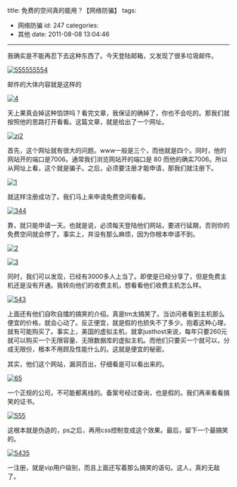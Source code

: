 title: 免费的空间真的能用？【网络防骗】
tags:
  - 网络防骗
id: 247
categories:
  - 其他
date: 2011-08-08 13:04:46
---

我确实是不能再忍下去这种东西了。今天登陆邮箱，又发现了很多垃圾邮件。

[![](http://qxzm-img.b0.upaiyun.com/blog/2011/08/555555554.jpg "555555554")](http://qxzm-img.b0.upaiyun.com/blog/2011/08/555555554.jpg)

邮件的大体内容就是这样的

[![](http://qxzm-img.b0.upaiyun.com/blog/2011/08/4.jpg "4")](http://qxzm-img.b0.upaiyun.com/blog/2011/08/4.jpg)

天上果真会掉这种馅饼吗？看完文章，我保证的确掉了，你也不会吃的。那我们就按照他的思路打开看看。这篇文章，就是给出了一个网址。

[![](http://qxzm-img.b0.upaiyun.com/blog/2011/08/zj2.jpg "zj2")](http://qxzm-img.b0.upaiyun.com/blog/2011/08/zj2.jpg)

首先，这个网址就有很大的问题。www一般是三个，而他就是四个。同时，他的网站开的端口是7006。通常我们浏览网站开的端口是 80 而他的确实7006。所以从网址上看，这个就是骗子。之后，必须要注册才能申请，那我们就注册下。

[![](http://qxzm-img.b0.upaiyun.com/blog/2011/08/1.jpg "1")](http://qxzm-img.b0.upaiyun.com/blog/2011/08/1.jpg)

就这样注册成功了。我们马上来申请免费空间看看。

[![](http://qxzm-img.b0.upaiyun.com/blog/2011/08/344.jpg "344")](http://qxzm-img.b0.upaiyun.com/blog/2011/08/344.jpg)

靠，就只能申请一天。也就是说，必须每天登陆他们网站，要进行延期，否则你的免费空间就会停了。事实上，并没有那么麻烦，因为你根本申请不到。

[![](http://qxzm-img.b0.upaiyun.com/blog/2011/08/2.jpg "2")](http://qxzm-img.b0.upaiyun.com/blog/2011/08/2.jpg)

[![](http://qxzm-img.b0.upaiyun.com/blog/2011/08/3.jpg "3")](http://qxzm-img.b0.upaiyun.com/blog/2011/08/3.jpg)

同时，我们可以发现，已经有3000多人上当了。即使是已经分享了，但是免费主机还是没有开通。我转向他们的收费主机，想看看他们收费主机怎么样。

[![](http://qxzm-img.b0.upaiyun.com/blog/2011/08/543.jpg "543")](http://qxzm-img.b0.upaiyun.com/blog/2011/08/543.jpg)

上面还有他们自吹自擂的搞笑的介绍。真是tm太搞笑了。当访问者看到主机那么便宜的价格，就会心动了。反正便宜，就是假的也损失不了多少。抱着这种心理，就有可能购买了。事实上，美国的虚拟主机，就拿justhost来说，每年只要260元就可以购买一个无限容量、无限数据库的虚拟主机。而他们只要买一个就可以，分成无限份，根本不用顾及性能什么的。这就是便宜的秘密。

其实，他们这个网站，漏洞百出，仔细看是可以看出来的。

[![](http://qxzm-img.b0.upaiyun.com/blog/2011/08/65.jpg "65")](http://qxzm-img.b0.upaiyun.com/blog/2011/08/65.jpg)

一个正规的公司，不可能都离线的。备案号经过查询，也是假的。我们再来看看搞笑的证书。

[![](http://qxzm-img.b0.upaiyun.com/blog/2011/08/555.jpg "555")](http://qxzm-img.b0.upaiyun.com/blog/2011/08/555.jpg)

这根本就是伪造的，ps之后，再用css控制变成这个效果。最后，留下一个最搞笑的。

[![](http://qxzm-img.b0.upaiyun.com/blog/2011/08/5435.jpg "5435")](http://qxzm-img.b0.upaiyun.com/blog/2011/08/5435.jpg)

一注册，就是vip用户级别，而且上面还写着那么搞笑的语句。这人，真的无敌了。